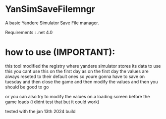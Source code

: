 # YanSimSaveFilemngr
A basic Yandere Simulator Save File manager.

Requirements : .net 4.0

# how to use (IMPORTANT):
  this tool modified the registry where yandere simulator stores its data
  to use this you cant use this on the first day as on the first day the values
  are always reseted to their default ones
  so youre gonna have to save on tuesday and then close the game and then modify the values
  and then you should be good to go

  or you can also try to modify the values on a loading screen before the game loads 
  (i didnt test that but it could work)

tested with the jan 13th 2024 build
